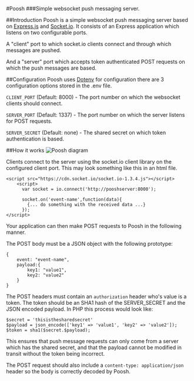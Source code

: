 #Poosh
###Simple websocket push messaging server.

##Introduction
Poosh is a simple websocket push messaging server based on [Express.js](http://expressjs.com/) and [Socket.io](http://socket.io). It consists of an Express application which listens on two configurable ports. 

A "client" port to which socket.io clients connect and through which messages are pushed. 

And a "server" port which accepts token authenticated POST requests on which the push messages are based.

##Configuration
Poosh uses [Dotenv](https://www.npmjs.com/package/dotenv) for configuration there are 3 configuration options stored in the .env file.

`CLIENT_PORT` (Default: 8000) - The port number on which the websocket clients should connect.

`SERVER_PORT` (Default: 1337) - The port number on which the server listens for POST requests.

`SERVER_SECRET` (Default: none) - The shared secret on which token authentication is based.

##How it works
![Poosh diagram](http://imgur.com/DcHezQw)

Clients connect to the server using the socket.io client library on the configured client port. 
This may look something like this in an html file.

````
<script src="https://cdn.socket.io/socket.io-1.3.4.js"></script>
	<script>
	  var socket = io.connect('http://pooshserver:8000');
	  
	  socket.on('event-name',function(data){
	  	{... do something with the received data ...}
	  });
</script>
````

Your application can then make POST requests to Poosh in the following manner.

The POST body must be a JSON object with the following prototype:
````
{
	event: "event-name",
	payload:{
		key1: "value1",
		key2: "value2"
	} 
}
````
The POST headers must contain an `authorization` header who's value is a token. The token should be an SHA1 hash of the SERVER_SECRET and the JSON encoded payload. In PHP this process would look like:

````
$secret = 'thisisthesharedsecret'
$payload = json_encode(['key1' => 'value1', 'key2' => 'value2']);
$token = sha1($secret.$payload);
````

This ensures that push message requests can only come from a server which has the shared secret, and that the payload cannot be modified in transit without the token being incorrect.

The POST request should also include a `content-type: application/json` header so the body is correctly decoded by Poosh.

